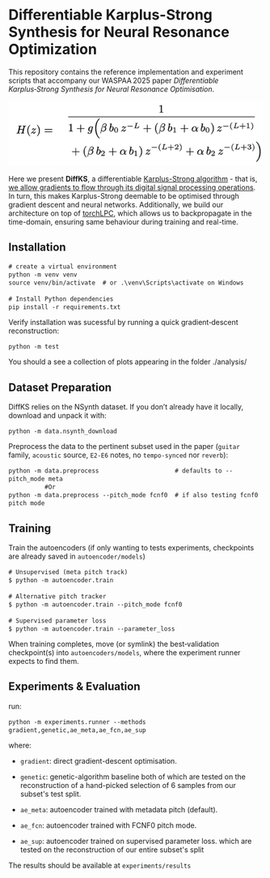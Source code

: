 # Differentiable Karplus-Strong Synthesis for Neural Resonance Optimization

This repository contains the reference implementation and experiment scripts that accompany our WASPAA 2025 paper _Differentiable Karplus‑Strong Synthesis for Neural Resonance Optimisation_.

[transfer]: transfer.png

![alt-text][transfer]

Here we present **DiffKS**, a differentiable [Karplus-Strong algorithm](https://www.jstor.org/stable/3680062?seq=1]) - that is, [we allow gradients to flow through its digital signal processing operations](https://arxiv.org/abs/2001.04643). In turn, this makes Karplus-Strong deemable to be optimised through gradient descent and neural networks. Additionally, we build our architecture on top of [torchLPC](https://github.com/DiffAPF/torchlpc), which allows us to backpropagate in the time-domain, ensuring same behaviour during training and real-time.

## Installation
```
# create a virtual environment
python -m venv venv
source venv/bin/activate  # or .\venv\Scripts\activate on Windows

# Install Python dependencies
pip install -r requirements.txt
```
Verify installation was sucessful by running a quick gradient‑descent reconstruction:
```
python -m test
```
You should a see a collection of plots appearing in the folder ./analysis/

## Dataset Preparation
DiffKS relies on the NSynth dataset. If you don’t already have it locally, download and unpack it with:
```
python -m data.nsynth_download
```

Preprocess the data to the pertinent subset used in the paper (``guitar`` family, ``acoustic`` source, ``E2-E6`` notes, no ``tempo-synced`` nor ``reverb``):
```
python -m data.preprocess                     # defaults to --pitch_mode meta
          #Or
python -m data.preprocess --pitch_mode fcnf0  # if also testing fcnf0 pitch mode
```

## Training
Train the autoencoders (if only wanting to tests experiments, checkpoints are already saved in ``autoencoder/models``)
```
# Unsupervised (meta pitch track)
$ python -m autoencoder.train

# Alternative pitch tracker
$ python -m autoencoder.train --pitch_mode fcnf0

# Supervised parameter loss
$ python -m autoencoder.train --parameter_loss
```
When training completes, move (or symlink) the best‑validation checkpoint(s) into ``autoencoders/models``, where the experiment runner expects to find them.

## Experiments & Evaluation

run:
```
python -m experiments.runner --methods gradient,genetic,ae_meta,ae_fcn,ae_sup
```

where:
- ``gradient``: direct gradient-descent optimisation.
- ``genetic``: genetic-algorithm baseline
both of which are tested on the reconstruction of a hand-picked selection of 6 samples from our subset's test split.

- ``ae_meta``: autoencoder trained with metadata pitch (default).
- ``ae_fcn``: autoencoder trained with FCNF0 pitch mode.
- ``ae_sup``: autoencoder trained on supervised parameter loss.
which are tested on the reconstruction of our entire subset's split

The results should be available at ``experiments/results``
